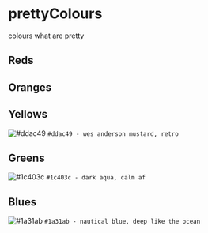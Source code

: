 # prettyColours
colours what are pretty

## Reds
## Oranges
## Yellows
![#ddac49](https://placehold.it/15/ddac49/000000?text=+) `#ddac49 - wes anderson mustard, retro`
## Greens
![#1c403c](https://placehold.it/15/1c403c/000000?text=+) `#1c403c - dark aqua, calm af`
## Blues
![#1a31ab](https://placehold.it/15/1a31ab/000000?text=+) `#1a31ab - nautical blue, deep like the ocean`
